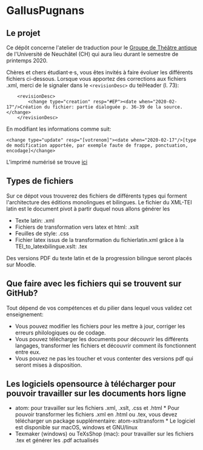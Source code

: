 # GallusPugnans

## Le projet
Ce dépôt concerne l'atelier de traduction pour le [Groupe de Théâtre antique](http://www.unine.ch/gta/) de l'Université de Neuchâtel (CH) qui aura lieu durant le semestre de printemps 2020.

Chères et chers étudiant·e·s, vous êtes invités à faire évoluer les différents fichiers ci-dessous. Lorsque vous apportez des corrections aux fichiers .xml, merci de le signaler dans le `<revisionDesc>` du teiHeader (l. 73): 

        <revisionDesc>
            <change type="creation" resp="#EP"><date when="2020-02-17"/>Création du fichier: partie dialoguée p. 36-39 de la source.</change>
        </revisionDesc> 

En modifiant les informations comme suit:

`<change type="update" resp="[votrenom]"><date when="2020-02-17"/>[type de modification apportée, par exemple faute de frappe, ponctuation, encodage]</change>`

L'imprimé numérisé se trouve [ici](https://books.google.ch/books?id=8WKhxNJ_2JUC&dq=gallus+pugnans&hl=fr&source=gbs_navlinks_s)


## Types de fichiers
Sur ce dépot vous trouverez des fichiers de différents types qui forment l'architecture des éditions monolingues et bilingues. Le fichier du XML-TEI latin est le document pivot à partir duquel nous allons générer les 

* Texte latin: .xml
* Fichiers de transformation vers latex et html: .xslt
* Feuilles de style: .css
* Fichier latex issus de la transformation du fichierlatin.xml grâce à la TEI_to_latexbilingue.xslt: .tex

Des versions PDF du texte latin et de la progression bilingue seront placés sur Moodle.

## Que faire avec les fichiers qui se trouvent sur GitHub?
Tout dépend de vos compétences et du pilier dans lequel vous validez cet enseignement: 
* Vous pouvez modifier les fichiers pour les mettre à jour, corriger les erreurs philologiques ou de codage.
* Vous pouvez télécharger les documents pour découvrir les différents langages, transformer les fichiers et découvrir comment ils fonctionnent entre eux. 
* Vous pouvez ne pas les toucher et vous contenter des versions pdf qui seront mises à disposition.

## Les logiciels opensource à télécharger pour pouvoir travailler sur les documents hors ligne
* atom: pour travailler sur les fichiers .xml, .xslt, .css et .html
        * Pour pouvoir transformer les fichiers .xml en .html ou .tex, vous devez télécharger un package supplémentaire: atom-xsltransform
        * Le logiciel est disponible sur macOS, windows et GNU/linux
* Texmaker (windows) ou TeXsShop (mac): pour travailler sur les fichiers .tex et générer les .pdf actualisés
